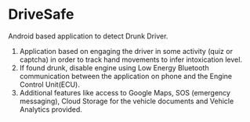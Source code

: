 # DriveSafe

Android based application to detect Drunk Driver.
1. Application based on engaging the driver in some activity (quiz or captcha) in order to track hand movements to infer intoxication level.
2. If found drunk, disable engine using Low Energy Bluetooth communication between the application on phone and the Engine Control Unit(ECU).
3. Additional features like access to Google Maps, SOS (emergency messaging), Cloud Storage for the vehicle documents and Vehicle Analytics provided.
